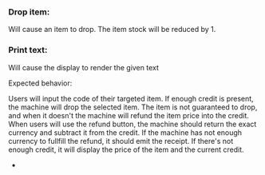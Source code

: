 ### Drop item:
Will cause an item to drop. The item stock will be reduced by 1.
### Print text:
Will cause the display to render the given text


Expected behavior:

Users will input the code of their targeted item.
If enough credit is present, the machine will drop the selected item. 
The item is not guaranteed to drop, and when it doesn't the machine will refund the item price into the credit.
When users will use the refund button, the machine should return the exact currency and subtract it from the credit.
If the machine has not enough currency to fullfill the refund, it should emit the receipt.
If there's not enough credit, it will display the price of the item and the current credit.

- 